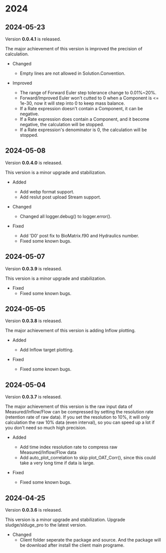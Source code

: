 # 2024

<!-- # TODO
- 移除 webp 的 matplotlib -->


## 2024-05-23

Version **0.0.4.1** is released.

The major achievement of this version is improved the precision of calculation.

- Changed

  - Empty lines are not allowed in Solution.Convention.

- Improved

  - The range of Forward Euler step tolerance change to 0.01%~20%.
  - Forward/Improved Euler won't cutted to 0 when a Component is <= 1e-30, now it will step into 0 to keep mass balance.
  - If a Rate expression doesn't contain a Component, it can be negative.
  - If a Rate expression does contain a Component, and it become negative, the calculation will be stopped.
  - If a Rate expression's denominator is 0, the calculation will be stopped.



## 2024-05-08

Version **0.0.4.0** is released.

This version is a minor upgrade and stabilization.

- Added

  - Add webp format support.
  - Add reslut post upload Stream support.

- Changed

  - Changed all logger.debug() to logger.error().

- Fixed
  - Add 'D0' post fix to BioMatrix.f90 and Hydraulics number.
  - Fixed some known bugs.

## 2024-05-07

Version **0.0.3.9** is released.

This version is a minor upgrade and stabilization.

- Fixed
  - Fixed some known bugs.

## 2024-05-05

Version **0.0.3.8** is released.

The major achievement of this version is adding Inflow plotting.

- Added

  - Add Inflow target plotting.

- Fixed
  - Fixed some known bugs.

## 2024-05-04

Version **0.0.3.7** is released.

The major achievement of this version is the raw input data of Measured/Inflow/Flow can be compressed by setting the resolution rate (retention rate of raw data). If you set the resolution to 10%, it will only calculation the raw 10% data (even interval), so you can speed up a lot if you don't need so much high precision.

- Added

  - Add time index resolution rate to compress raw Measured/Inflow/Flow data
  - Add auto_plot_correlation to skip plot_OAT_Corr(), since this could take a very long time if data is large.

- Fixed
  - Fixed some known bugs.

## 2024-04-25

Version **0.0.3.6** is released.

This version is a minor upgrade and stabilization. Upgrade sludge/slduge_pro to the latest version.

- Changed
  - Client folder seperate the package and source. And the package will be download after install the client main programe.
